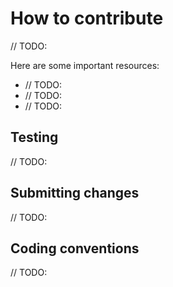 # How to contribute

// TODO:

Here are some important resources:

  * // TODO:
  * // TODO:
  * // TODO:

## Testing

// TODO:

## Submitting changes

// TODO:

## Coding conventions

// TODO:

